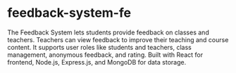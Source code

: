 # feedback-system-fe
The Feedback System lets students provide feedback on classes and teachers. Teachers can view feedback to improve their teaching and course content. It supports user roles like students and teachers, class management, anonymous feedback, and rating. Built with React for frontend, Node.js, Express.js, and MongoDB for data storage.

